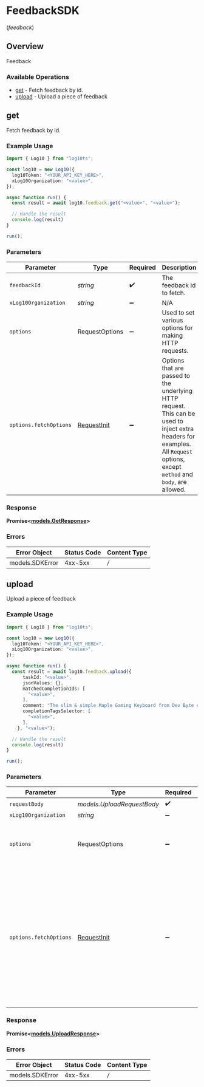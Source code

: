# FeedbackSDK
(*feedback*)

## Overview

Feedback

### Available Operations

* [get](#get) - Fetch feedback by id.
* [upload](#upload) - Upload a piece of feedback

## get

Fetch feedback by id.

### Example Usage

```typescript
import { Log10 } from "log10ts";

const log10 = new Log10({
  log10Token: "<YOUR_API_KEY_HERE>",
  xLog10Organization: "<value>",
});

async function run() {
  const result = await log10.feedback.get("<value>", "<value>");

  // Handle the result
  console.log(result)
}

run();
```

### Parameters

| Parameter                                                                                                                                                                      | Type                                                                                                                                                                           | Required                                                                                                                                                                       | Description                                                                                                                                                                    |
| ------------------------------------------------------------------------------------------------------------------------------------------------------------------------------ | ------------------------------------------------------------------------------------------------------------------------------------------------------------------------------ | ------------------------------------------------------------------------------------------------------------------------------------------------------------------------------ | ------------------------------------------------------------------------------------------------------------------------------------------------------------------------------ |
| `feedbackId`                                                                                                                                                                   | *string*                                                                                                                                                                       | :heavy_check_mark:                                                                                                                                                             | The feedback id to fetch.                                                                                                                                                      |
| `xLog10Organization`                                                                                                                                                           | *string*                                                                                                                                                                       | :heavy_minus_sign:                                                                                                                                                             | N/A                                                                                                                                                                            |
| `options`                                                                                                                                                                      | RequestOptions                                                                                                                                                                 | :heavy_minus_sign:                                                                                                                                                             | Used to set various options for making HTTP requests.                                                                                                                          |
| `options.fetchOptions`                                                                                                                                                         | [RequestInit](https://developer.mozilla.org/en-US/docs/Web/API/Request/Request#options)                                                                                        | :heavy_minus_sign:                                                                                                                                                             | Options that are passed to the underlying HTTP request. This can be used to inject extra headers for examples. All `Request` options, except `method` and `body`, are allowed. |


### Response

**Promise\<[models.GetResponse](../../models/getresponse.md)\>**
### Errors

| Error Object    | Status Code     | Content Type    |
| --------------- | --------------- | --------------- |
| models.SDKError | 4xx-5xx         | */*             |

## upload

Upload a piece of feedback

### Example Usage

```typescript
import { Log10 } from "log10ts";

const log10 = new Log10({
  log10Token: "<YOUR_API_KEY_HERE>",
  xLog10Organization: "<value>",
});

async function run() {
  const result = await log10.feedback.upload({
      taskId: "<value>",
      jsonValues: {},
      matchedCompletionIds: [
        "<value>",
      ],
      comment: "The slim & simple Maple Gaming Keyboard from Dev Byte comes with a sleek body and 7- Color RGB LED Back-lighting for smart functionality",
      completionTagsSelector: [
        "<value>",
      ],
    }, "<value>");

  // Handle the result
  console.log(result)
}

run();
```

### Parameters

| Parameter                                                                                                                                                                      | Type                                                                                                                                                                           | Required                                                                                                                                                                       | Description                                                                                                                                                                    |
| ------------------------------------------------------------------------------------------------------------------------------------------------------------------------------ | ------------------------------------------------------------------------------------------------------------------------------------------------------------------------------ | ------------------------------------------------------------------------------------------------------------------------------------------------------------------------------ | ------------------------------------------------------------------------------------------------------------------------------------------------------------------------------ |
| `requestBody`                                                                                                                                                                  | *models.UploadRequestBody*                                                                                                                                                     | :heavy_check_mark:                                                                                                                                                             | N/A                                                                                                                                                                            |
| `xLog10Organization`                                                                                                                                                           | *string*                                                                                                                                                                       | :heavy_minus_sign:                                                                                                                                                             | N/A                                                                                                                                                                            |
| `options`                                                                                                                                                                      | RequestOptions                                                                                                                                                                 | :heavy_minus_sign:                                                                                                                                                             | Used to set various options for making HTTP requests.                                                                                                                          |
| `options.fetchOptions`                                                                                                                                                         | [RequestInit](https://developer.mozilla.org/en-US/docs/Web/API/Request/Request#options)                                                                                        | :heavy_minus_sign:                                                                                                                                                             | Options that are passed to the underlying HTTP request. This can be used to inject extra headers for examples. All `Request` options, except `method` and `body`, are allowed. |


### Response

**Promise\<[models.UploadResponse](../../models/uploadresponse.md)\>**
### Errors

| Error Object    | Status Code     | Content Type    |
| --------------- | --------------- | --------------- |
| models.SDKError | 4xx-5xx         | */*             |
